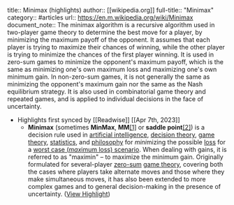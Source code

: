title:: Minimax (highlights)
author:: [[wikipedia.org]]
full-title:: "Minimax"
category:: #articles
url:: https://en.m.wikipedia.org/wiki/Minimax
document_note:: The minimax algorithm is a recursive algorithm used in two-player game theory to determine the best move for a player, by minimizing the maximum payoff of the opponent. It assumes that each player is trying to maximize their chances of winning, while the other player is trying to minimize the chances of the first player winning. It is used in zero-sum games to minimize the opponent's maximum payoff, which is the same as minimizing one's own maximum loss and maximizing one's own minimum gain. In non-zero-sum games, it is not generally the same as minimizing the opponent's maximum gain nor the same as the Nash equilibrium strategy. It is also used in combinatorial game theory and repeated games, and is applied to individual decisions in the face of uncertainty.

- Highlights first synced by [[Readwise]] [[Apr 7th, 2023]]
	- **Minimax** (sometimes **MinMax**, **MM**[[1]](https://en.wikipedia.org/wiki/Minimax#cite_note-1) or **saddle point**[[2]](https://en.wikipedia.org/wiki/Minimax#cite_note-2)) is a decision rule used in [artificial intelligence](https://en.wikipedia.org/wiki/Artificial_intelligence), [decision theory](https://en.wikipedia.org/wiki/Decision_theory), [game theory](https://en.wikipedia.org/wiki/Game_theory), [statistics](https://en.wikipedia.org/wiki/Statistics), and [philosophy](https://en.wikipedia.org/wiki/Philosophy) for *mini*mizing the possible [loss](https://en.wikipedia.org/wiki/Loss_function) for a [worst case (*max*imum loss) scenario](https://en.wikipedia.org/wiki/Worst-case_scenario). When dealing with gains, it is referred to as "maximin" – to maximize the minimum gain. Originally formulated for several-player [zero-sum](https://en.wikipedia.org/wiki/Zero-sum) [game theory](https://en.wikipedia.org/wiki/Game_theory), covering both the cases where players take alternate moves and those where they make simultaneous moves, it has also been extended to more complex games and to general decision-making in the presence of uncertainty. ([View Highlight](https://read.readwise.io/read/01gxcfpscd9wmfykqn14gm8w0s))